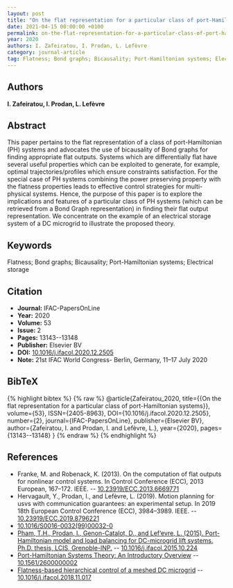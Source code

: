 ```yaml
---
layout: post
title: "On the flat representation for a particular class of port-Hamiltonian systems"
date: 2021-04-15 00:00:00 +0100
permalink: on-the-flat-representation-for-a-particular-class-of-port-hamiltonian-systems
year: 2020
authors: I. Zafeiratou, I. Prodan, L. Lefèvre
category: journal-article
tag: Flatness; Bond graphs; Bicausality; Port-Hamiltonian systems; Electrical storage
---
```

 
## Authors
**I. Zafeiratou, I. Prodan, L. Lefèvre**
 
## Abstract
This paper pertains to the flat representation of a class of port-Hamiltonian (PH) systems and advocates the use of bicausality of Bond graphs for finding appropriate flat outputs. Systems which are differentially flat have several useful properties which can be exploited to generate, for example, optimal trajectories/profiles which ensure constraints satisfaction. For the special case of PH systems combining the power preserving property with the flatness properties leads to effective control strategies for multi-physical systems. Hence, the purpose of this paper is to explore the implications and features of a particular class of PH systems (which can be retrieved from a Bond Graph representation) in finding their flat output representation. We concentrate on the example of an electrical storage system of a DC microgrid to illustrate the proposed theory.
 
## Keywords
Flatness; Bond graphs; Bicausality; Port-Hamiltonian systems; Electrical storage
 
## Citation
- **Journal:** IFAC-PapersOnLine
- **Year:** 2020
- **Volume:** 53
- **Issue:** 2
- **Pages:** 13143--13148
- **Publisher:** Elsevier BV
- **DOI:** [10.1016/j.ifacol.2020.12.2505](https://doi.org/10.1016/j.ifacol.2020.12.2505)
- **Note:** 21st IFAC World Congress- Berlin, Germany, 11–17 July 2020
 
## BibTeX
{% highlight bibtex %}
{% raw %}
@article{Zafeiratou_2020,
  title={{On the flat representation for a particular class of port-Hamiltonian systems}},
  volume={53},
  ISSN={2405-8963},
  DOI={10.1016/j.ifacol.2020.12.2505},
  number={2},
  journal={IFAC-PapersOnLine},
  publisher={Elsevier BV},
  author={Zafeiratou, I. and Prodan, I. and Lefèvre, L.},
  year={2020},
  pages={13143--13148}
}
{% endraw %}
{% endhighlight %}
 
## References
- Franke, M. and Robenack, K. (2013). On the computation of flat outputs for nonlinear control systems. In Control Conference (ECC), 2013 European, 167–172. IEEE. -- [10.23919/ECC.2013.6669771](https://doi.org/10.23919/ECC.2013.6669771)
- Hervagault, Y., Prodan, I., and Lefèvre, L. (2019). Motion planning for usvs with communication guarantees: an experimental setup. In 2019 18th European Control Conference (ECC), 3984–3989. IEEE. -- [10.23919/ECC.2019.8796221](https://doi.org/10.23919/ECC.2019.8796221)
- [10.1016/S0016-0032(99)00032-0](https://doi.org/10.1016/S0016-0032(99)00032-0)
- [Pham, T.H., Prodan, I., Genon-Catalot, D., and Lef‘evre, L. (2015). Port-Hamiltonian model and load balancing for DC-microgrid lift systems. Ph.D. thesis, LCIS, Grenoble-INP.](port-hamiltonian-model-for-dc-microgrid-lift-systems) -- [10.1016/j.ifacol.2015.10.224](https://doi.org/10.1016/j.ifacol.2015.10.224)
- [Port-Hamiltonian Systems Theory: An Introductory Overview](port-hamiltonian-systems-theory-an-introductory-overview-journal) -- [10.1561/2600000002](https://doi.org/10.1561/2600000002)
- [Flatness-based hierarchical control of a meshed DC microgrid](flatness-based-hierarchical-control-of-a-meshed-dc-microgrid) -- [10.1016/j.ifacol.2018.11.017](https://doi.org/10.1016/j.ifacol.2018.11.017)

